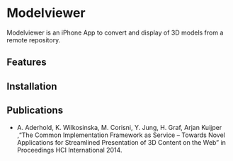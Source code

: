 Modelviewer
===========

Modelviewer is an iPhone App to convert and display of 3D models from a remote repository.

Features
--------

Installation
------------

Publications
------------

* A. Aderhold, K. Wilkosinska, M. Corisni, Y. Jung, H. Graf, Arjan Kuijper ,“The Common Implementation Framework as Service – Towards Novel Applications for Streamlined Presentation of 3D Content on the Web” in Proceedings HCI International 2014.
